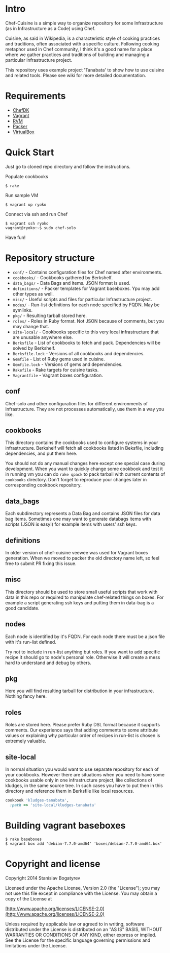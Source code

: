 # Intro

Chef-Cuisine is a simple way to organize repository for some
Infrastructure (as in Infrastructure as a Code) using Chef.

Cuisine, as said in Wikipedia, is a characteristic style of cooking
practices and traditions, often associated with a specific culture.
Following cooking metaphor used in Chef community, I think it's a good
name for a place where we gather practices and traditions of building
and managing a particular infrastructure project.

This repository uses example project 'Tanabata' to show how to use
cuisine and related tools. Please see wiki for more detailed
documentation.

# Requirements

* [ChefDK][ChefDK]
* [Vagrant][Vagrant]
* [RVM][RVM]
* [Packer][Packer]
* [VirtualBox][VirtualBox]

# Quick Start

Just go to cloned repo directory and follow the instructions.

Populate cookbooks

    $ rake

Run sample VM

    $ vagrant up ryoko

Connect via ssh and run Chef

    $ vagrant ssh ryoko
    vagrant@ryoko:~$ sudo chef-solo

Have fun!

# Repository structure

* `conf/` - Contains configuration files for Chef named after environments.
* `cookbooks/` - Cookbooks gathered by Berkshelf.
* `data_bags/` - Data Bags and items. JSON format is used.
* `definitions/` - Packer templates for Vagrant baseboxes. Ypu may add other types as well.
* `misc/` - Useful scripts and files for particular Infrastructure project.
* `nodes/` - Run-list definitions for each node specified by FQDN. May be symlinks.
* `pkg/` - Resulting tarball stored here.
* `roles/` - Roles in Ruby format. Not JSON because of comments, but you may change that.
* `site-local/` - Cookbooks specific to this very local infrastructure that are unusable anywhere else.
* `Berksfile` - List of cookbooks to fetch and pack. Dependencies will be solved by Berkshelf.
* `Berksfile.lock` - Versions of all cookbooks and dependencies.
* `Gemfile` - List of Ruby gems used in cuisine.
* `Gemfile.lock` - Versions of gems and dependencies.
* `Rakefile` - Rake targets for cuisine tasks.
* `Vagrantfile` - Vagrant boxes configuration.

## conf

Chef-solo and other configuration files for different environments of
Infrastructure. They are not processes automatically, use them in a
way you like.

## cookbooks

This directory contains the cookbooks used to configure systems in
your infrastructure. Berkshelf will fetch all cookbooks listed in
Beksfile, including dependencies, and put them here.

You should not do any manual changes here except one special case
during development. When you want to quickly change some cookbook and
test it in running vm you can do `rake qpack` to pack tarball with
current contents of `cookbooks` directory. Don't forget to reproduce
your changes later in corresponding cookbook repository.

## data_bags

Each subdirectory represents a Data Bag and contains JSON files for
data bag items. Sometimes one may want to generate databags items
with scripts (JSON is easy!) for example items with users' ssh keys.

## definitions

In older version of chef-cuisine veewee was used for Vagrant boxes
generation. When we moved to packer the old directory name left, so
feel free to submit PR fixing this issue.

## misc

This directory should be used to store small useful scripts that work
with data in this repo or required to manipulate chef-related things
on boxes. For example a script generating ssh keys and putting them in
data-bag is a good candidate.

## nodes

Each node is identified by it's FQDN. For each node there must be a
json file with it's run-list defined.

Try not to include in run-list anything but roles. If you want to add
specific recipe it should go to node's personal role. Otherwise it
will create a mess hard to understand and debug by others.

## pkg

Here you will find resulting tarball for distribution in your
infrastructure. Nothing fancy here.

## roles

Roles are stored here. Please prefer Ruby DSL format because it
supports comments. Our experience says that adding comments to some
attribute values or explaining why particular order of recipes in
run-list is chosen is extremely valuable.

## site-local

In normal situation you would want to use separate repository for each
of your cookbooks. However there are situations when you need to have
some cookbooks usable only in one infrastructure project, like
collections of kludges, in the same source tree. In such cases you
have to put then in this directory and reference them in Berksfile
like local resources.

```ruby
cookbook 'kludges-tanabata',
  :path => 'site-local/kludges-tanabata'
```

# Building vagrant baseboxes

    $ rake baseboxes
    $ vagrant box add 'debian-7.7.0-amd64' 'boxes/debian-7.7.0-amd64.box'

# Copyright and license

Copyright 2014 Stanislav Bogatyrev

Licensed under the Apache License, Version 2.0 (the "License");
you may not use this file except in compliance with the License.
You may obtain a copy of the License at

  [http://www.apache.org/licenses/LICENSE-2.0](http://www.apache.org/licenses/LICENSE-2.0)

Unless required by applicable law or agreed to in writing, software
distributed under the License is distributed on an "AS IS" BASIS,
WITHOUT WARRANTIES OR CONDITIONS OF ANY KIND, either express or implied.
See the License for the specific language governing permissions and
limitations under the License.

[ChefDK]: https://www.getchef.com/downloads/chef-dk "Chef Development Kit"
[Vagrant]: https://www.vagrantup.com/downloads "Vagrant"
[RVM]: http://rvm.io/rvm/install "Ruby Version Manager"
[Packer]: https://packer.io/downloads.html "Packer"
[VirtualBox]: https://www.virtualbox.org/ "VirtualBox"
